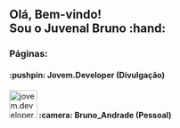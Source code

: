 <h2>Olá, Bem-vindo!</br>Sou o Juvenal Bruno :hand:</h2>

<h3>Páginas:</h3>

<h4>:pushpin: Jovem.Developer (Divulgação)</h4>
<a href="https://www.instagram.com/jovem.developer">
  <img 
       align="left" 
       alt="jovem.developer" 
       width="50px" 
       src="https://images.vexels.com/media/users/3/137198/isolated/preview/07f0d7b69ef071571e4ada2f4d6a053a---cone-do-instagram-colorido-by-vexels.png"
  />
</a>
<br>
<h4>:camera: Bruno_Andrade (Pessoal)</h4>
<a href="https://www.instagram.com/bruno_andrade66">

</a>
